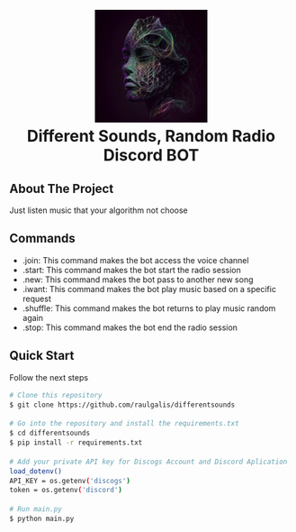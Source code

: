
<h1 align="center">
  <br>
  <img src="./stuff/img.png" width="200">
  <br>
  Different Sounds, Random Radio Discord BOT
  <br>
</h1>

## About The Project

Just listen music that your algorithm not choose

## Commands

- .join: This command makes the bot access the voice channel
- .start: This command makes the bot start the radio session
- .new: This command makes the bot pass to another new song
- .iwant: This command makes the bot play music based on a specific request
- .shuffle: This command makes the bot returns to play music random again 
- .stop: This command makes the bot end the radio session

## Quick Start

Follow the next steps

```bash
# Clone this repository
$ git clone https://github.com/raulgalis/differentsounds

# Go into the repository and install the requirements.txt
$ cd differentsounds
$ pip install -r requirements.txt

# Add your private API key for Discogs Account and Discord Aplication
load_dotenv()
API_KEY = os.getenv('discogs')
token = os.getenv('discord')

# Run main.py
$ python main.py
```